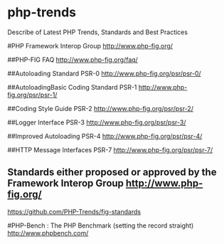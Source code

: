 # php-trends
Describe of Latest PHP Trends, Standards and Best Practices 

#PHP Framework Interop Group
http://www.php-fig.org/

##PHP-FIG FAQ
http://www.php-fig.org/faq/

##Autoloading Standard PSR-0
http://www.php-fig.org/psr/psr-0/

##AutoloadingBasic Coding Standard PSR-1
http://www.php-fig.org/psr/psr-1/

##Coding Style Guide PSR-2
http://www.php-fig.org/psr/psr-2/

##Logger Interface PSR-3
http://www.php-fig.org/psr/psr-3/

##Improved Autoloading PSR-4
http://www.php-fig.org/psr/psr-4/

##HTTP Message Interfaces PSR-7
http://www.php-fig.org/psr/psr-7/

## Standards either proposed or approved by the Framework Interop Group http://www.php-fig.org/
https://github.com/PHP-Trends/fig-standards


#PHP-Bench : The PHP Benchmark (setting the record straight)
http://www.phpbench.com/
